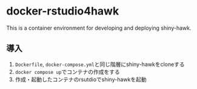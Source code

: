 # docker-rstudio4hawk
This is a container environment for developing and deploying shiny-hawk.

## 導入
1. `Dockerfile`, `docker-compose.yml`と同じ階層にshiny-hawkをcloneする
2. `docker compose up`でコンテナの作成をする
3. 作成・起動したコンテナのrsutdioでshiny-hawkを起動